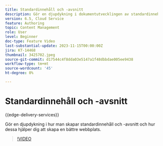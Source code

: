 ```yaml
---
title: Standardinnehåll och -avsnitt
description: Gör en djupdykning i dokumentutvecklingen av standardinnehåll och -avsnitt.
version: 6.5, Cloud Service
feature: Authoring
topic: Content Management
role: User
level: Beginner
doc-type: Feature Video
last-substantial-update: 2023-11-15T00:00:00Z
jira: KT-14468
thumbnail: 3425702.jpeg
source-git-commit: d17544c4f8dda03e5147a1f48dbbdae005ee9438
workflow-type: tm+mt
source-wordcount: '45'
ht-degree: 0%

---
```



# Standardinnehåll och -avsnitt

{{edge-delivery-services}}

Gör en djupdykning i hur man skapar standardinnehåll och -avsnitt och hur dessa hjälper dig att skapa en bättre webbplats.

>[!VIDEO](https://video.tv.adobe.com/v/3425702/?learn=on)
